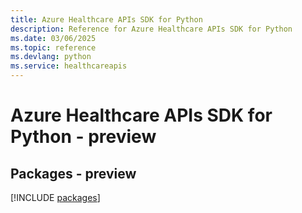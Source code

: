 ```yaml
---
title: Azure Healthcare APIs SDK for Python
description: Reference for Azure Healthcare APIs SDK for Python
ms.date: 03/06/2025
ms.topic: reference
ms.devlang: python
ms.service: healthcareapis
---
```

# Azure Healthcare APIs SDK for Python - preview
## Packages - preview
[!INCLUDE [packages](healthcare-apis-index.md)]